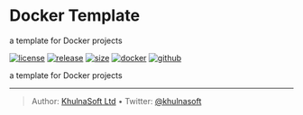 # Docker Template

a template for Docker projects

[![license][license-img]][license-url]
[![release][release-img]][release-url]
[![size][size-img]][size-url]
[![docker][docker-img]][docker-url]
[![github][github-img]][github-url]

a template for Docker projects

----
> Author: [KhulnaSoft Ltd](https://www.khulnasoft.com/) &bull;
> Twitter: [@khulnasoft](https://twitter.com/khulnasoft)

[license-url]: LICENSE
[license-img]: https://badgen.net/github/license/khulnasoft/template-docker

[release-url]: https://github.com/khulnasoft/template-docker/releases
[release-img]: https://badgen.net/github/release/khulnasoft/template-docker

[size-url]: https://hub.docker.com/r/khulnasoft/template-docker
[size-img]: https://badgen.net/docker/size/khulnasoft/template-docker?label=image%20size

[docker-url]: https://hub.docker.com/r/khulnasoft/template-docker
[docker-img]: https://badgen.net/badge/icon/docker%20hub?icon=docker&label

[github-url]: https://github.com/users/khulnasoft/packages/container/package/template-docker
[github-img]: https://badgen.net/badge/icon/github%20registry?icon=github&label
